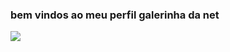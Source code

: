 ### bem vindos ao meu perfil galerinha da net












 ![](https://media.tenor.com/etu-3QoSbfgAAAAC/felca-felca-base.gif)

